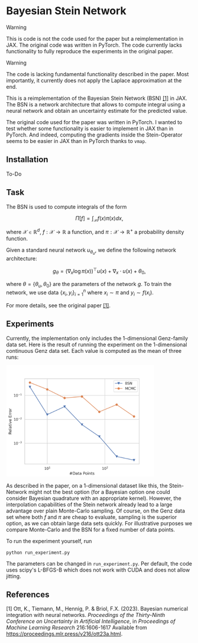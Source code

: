 # Bayesian Stein Network

>[!WARNING]  
> This is code is not the code used for the paper but a reimplementation in JAX. The original code was written in PyTorch. The code currently lacks functionality to fully reproduce the experiments in the original paper.

> [!WARNING]  
> The code is lacking fundamental functionality described in the paper. Most importantly, it currently does not apply the Laplace approximation at the end.


This is a reimplementation of the Bayesian Stein Network (BSN) [[1]](#ott2023) in JAX. The BSN is a network architecture that allows to compute integral using a neural network and obtain an uncertainty estimate for the predicted value. 

The original code used for the paper was written in PyTorch. I wanted to test whether some functionality is easier to implement in JAX than in PyTorch. And indeed, computing the gradients inside the Stein-Operator seems to be easier in JAX than in PyTorch thanks to `vmap`.

## Installation
To-Do

## Task

The BSN is used to compute integrals of the form
```math
\Pi[f] = \int_{\mathcal{X}} f(x) \pi(x) dx,
```
where $`\mathcal{X} \in \mathbb{R}^d`$, $`f: \mathcal{X} \rightarrow \mathbb{R}`$ a function, and $`\pi: \mathcal{X} \rightarrow \mathbb{R}^+`$ a probability density function.

Given a standard neural network $`u_{\theta_u}`$, we define the following network architecture:
```math
g_{\theta} = \left(\nabla_x \log \pi(x)\right)^\top u(x) + \nabla_x \cdot u(x) + \theta_0,
```
where $`\theta = \{\theta_u, \theta_0\}`$ are the parameters of the network $`g`$.
To train the network, we use data $`\{x_i, y_i\}_{i=1}^n`$ where $`x_i \sim \pi`$ and $`y_i \sim f(x_i)`$. 

For more details, see the original paper [[1]](#ott2023).


## Experiments
Currently, the implementation only includes the 1-dimensional Genz-family data set. Here is the result of running the experiment on the 1-dimensional continuous Genz data set. Each value is computed as the mean of three runs:


<img src="./img/relative_error.png" alt="drawing" width="400"/>

As described in the paper, on a 1-dimensional dataset like this, the Stein-Network might not the best option (for a Bayesian option one could consider Bayesian quadrature with an appropriate kernel). However, the interpolation capabilities of the Stein network already lead to a large advantage over plain Monte-Carlo sampling. Of course, on the Genz data set where both $`f`$ and $`\pi`$ are cheap to evaluate, sampling is the superior option, as we can obtain large data sets quickly. For illustrative purposes we compare Monte-Carlo and the BSN for a fixed number of data points.

To run the experiment yourself, run 
```commandline
python run_experiment.py
```
The parameters can be changed in `run_experiment.py`. Per default, the code uses scipy's L-BFGS-B which does not work with CUDA and does not allow jitting. 

## References
<a name="ott2023"></a> [1] Ott, K., Tiemann, M., Hennig, P. &amp; Briol, F.X. (2023). Bayesian numerical integration with neural networks. <i>Proceedings of the Thirty-Ninth Conference on Uncertainty in Artificial Intelligence</i>, in <i>Proceedings of Machine Learning Research</i> 216:1606-1617 Available from https://proceedings.mlr.press/v216/ott23a.html.

